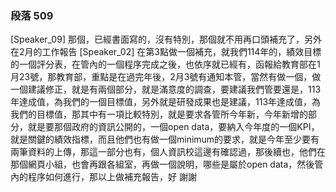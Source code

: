 ### 段落 509

[Speaker_09] 那個，已經書面寫的，沒有特別，那個就不用再口頭補充了，另外在2月的工作報告
[Speaker_02] 在第3點做一個補充，就我們114年的，績效目標的一個評分表，在管內的一個程序完成之後，也依序就已經有，函報給教育部在1月23號，那教育部，重點是在過完年後，2月3號有通知本管，當然有做一個，做一個建議修正，就是有兩個部分，就是滿意度的調查，要建議我們管要還是，113年達成值，為我們的一個目標值，另外就是研發成果也是建議，113年達成值，為我們的目標值，那其中有一項比較特別，就是要求各管所今年新，今年新增的部分，就是要那個政府的資訊公開的，一個open data，要納入今年度的一個KPI，就是關鍵的績效指標，而且他們也有做一個minimum的要求，就是今年至少要有兩筆資料的上傳，那這一部分也有，個人資訊校這邊有確認過，那後續也，他們在那個網頁小組，也會再跟各組室，再做一個說明，哪些是屬於open data，然後管內的程序如何進行，那以上做補充報告，好 謝謝